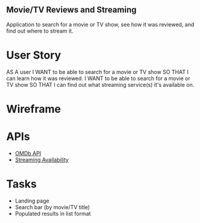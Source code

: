 ## Movie/TV Reviews and Streaming

Application to search for a movie or TV show, see how it was reviewed, and find out where to stream it.

# User Story

AS A user
I WANT to be able to search for a movie or TV show
SO THAT I can learn how it was reviewed.
I WANT to be able to search for a movie or TV show
SO THAT I can find out what streaming service(s) it's available on.

# Wireframe

# APIs

- [OMDb API](https://www.omdbapi.com/)
- [Streaming Availability](https://rapidapi.com/movie-of-the-night-movie-of-the-night-default/api/streaming-availability)

# Tasks

- Landing page
- Search bar (by movie/TV title)
- Populated results in list format
